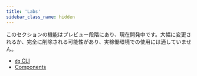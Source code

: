 ```yaml
---
title: 'Labs'
sidebar_class_name: hidden
---
```


このセクションの機能はプレビュー段階にあり、現在開発中です。大幅に変更されるか、完全に削除される可能性があり、実稼働環境での使用には適していません。

- [`dg` CLI](/guides/labs/dg/)
- [Components](/guides/labs/components/)
